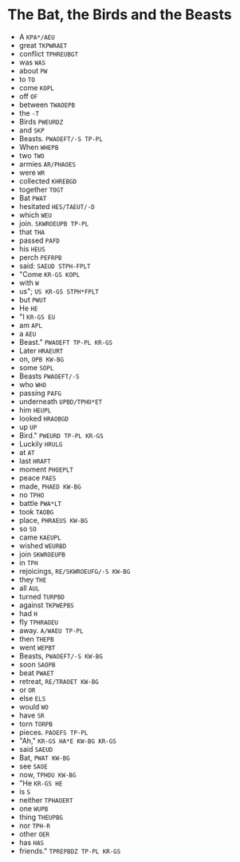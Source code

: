 # The Bat, the Birds and the Beasts

* A `KPA*/AEU`
* great `TKPWRAET`
* conflict `TPHREUBGT`
* was `WAS`
* about `PW`
* to `TO`
* come `KOPL`
* off `OF`
* between `TWAOEPB`
* the `-T`
* Birds `PWEURDZ`
* and `SKP`
* Beasts. `PWAOEFT/-S TP-PL`
* When `WHEPB`
* two `TWO`
* armies `AR/PHAOES`
* were `WR`
* collected `KHREBGD`
* together `TOGT`
* Bat `PWAT`
* hesitated `HES/TAEUT/-D`
* which `WEU`
* join. `SKWROEUPB TP-PL`
* that `THA`
* passed `PAFD`
* his `HEUS`
* perch `PEFRPB`
* said: `SAEUD STPH-FPLT`
* "Come `KR-GS KOPL`
* with `W`
* us"; `US KR-GS STPH*FPLT`
* but `PWUT`
* He `HE`
* "I `KR-GS EU`
* am `APL`
* a `AEU`
* Beast." `PWAOEFT TP-PL KR-GS`
* Later `HRAEURT`
* on, `OPB KW-BG`
* some `SOPL`
* Beasts `PWAOEFT/-S`
* who `WHO`
* passing `PAFG`
* underneath `UPBD/TPHO*ET`
* him `HEUPL`
* looked `HRAOBGD`
* up `UP`
* Bird." `PWEURD TP-PL KR-GS`
* Luckily `HRULG`
* at `AT`
* last `HRAFT`
* moment `PHOEPLT`
* peace `PAES`
* made, `PHAED KW-BG`
* no `TPHO`
* battle `PWA*LT`
* took `TAOBG`
* place, `PHRAEUS KW-BG`
* so `SO`
* came `KAEUPL`
* wished `WEURBD`
* join `SKWROEUPB`
* in `TPH`
* rejoicings, `RE/SKWROEUFG/-S KW-BG`
* they `THE`
* all `AUL`
* turned `TURPBD`
* against `TKPWEPBS`
* had `H`
* fly `TPHRAOEU`
* away. `A/WAEU TP-PL`
* then `THEPB`
* went `WEPBT`
* Beasts, `PWAOEFT/-S KW-BG`
* soon `SAOPB`
* beat `PWAET`
* retreat, `RE/TRAOET KW-BG`
* or `OR`
* else `ELS`
* would `WO`
* have `SR`
* torn `TORPB`
* pieces. `PAOEFS TP-PL`
* "Ah," `KR-GS HA*E KW-BG KR-GS`
* said `SAEUD`
* Bat, `PWAT KW-BG`
* see `SAOE`
* now, `TPHOU KW-BG`
* "He `KR-GS HE`
* is `S`
* neither `TPHAOERT`
* one `WUPB`
* thing `THEUPBG`
* nor `TPH-R`
* other `OER`
* has `HAS`
* friends." `TPREPBDZ TP-PL KR-GS`
